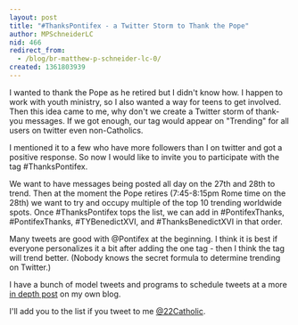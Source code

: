 ```yaml
---
layout: post
title: "#ThanksPontifex - a Twitter Storm to Thank the Pope"
author: MPSchneiderLC
nid: 466
redirect_from:
  - /blog/br-matthew-p-schneider-lc-0/
created: 1361803939
---
```

I wanted to thank the Pope as he retired but I didn't know how. I happen to work with youth ministry, so I also wanted a way for teens to get involved. Then this idea came to me, why don't we create a Twitter storm of thank-you messages. If we got enough, our tag would appear on "Trending" for all users on twitter even non-Catholics.

I mentioned it to a few who have more followers than I on twitter and got a positive response. So now I would like to invite you to participate with the tag #ThanksPontifex.

We want to have messages being posted all day on the 27th and 28th to trend. Then at the moment the Pope retires (7:45-8:15pm Rome time on the 28th) we want to try and occupy multiple of the top 10 trending worldwide spots. Once #ThanksPontifex tops the list, we can add in #PontifexThanks,  #PontifexThanks, #TYBenedictXVI, and #ThanksBenedictXVI in that order.

Many tweets are good with @Pontifex at the beginning. I think it is best if everyone personalizes it a bit after adding the one tag - then I think the tag will trend better. (Nobody knows the secret formula to determine trending on Twitter.)

I have a bunch of model tweets and programs to schedule tweets at a more <a href ="http://22catholic.com/?p=168">in depth post</a> on my own blog.

I'll add you to the list if you tweet to me <a href="https://twitter.com/22Catholic">@22Catholic</a>.
